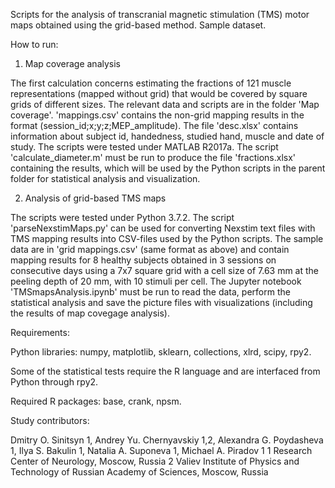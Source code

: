 Scripts for the analysis of transcranial magnetic stimulation (TMS) motor maps obtained using the grid-based method. Sample dataset.

How to run:

1. Map coverage analysis

The first calculation concerns estimating the fractions of 121 muscle representations (mapped without grid) that would be covered by square grids of different sizes. The relevant data and scripts are in the folder 'Map coverage'. 'mappings.csv' contains the non-grid mapping results in the format (session_id;x;y;z;MEP_amplitude). The file 'desc.xlsx' contains information about subject id, handedness, studied hand, muscle and date of study. The scripts were tested under MATLAB R2017a. The script 'calculate_diameter.m' must be run to produce the file 'fractions.xlsx' containing the results, which will be used by the Python scripts in the parent folder for statistical analysis and visualization.

2. Analysis of grid-based TMS maps

The scripts were tested under Python 3.7.2. The script 'parseNexstimMaps.py' can be used for converting Nexstim text files with TMS mapping results into CSV-files used by the Python scripts. The sample data are in 'grid mappings.csv' (same format as above) and contain mapping results for 8 healthy subjects obtained in 3 sessions on consecutive days using a 7x7 square grid with a cell size of 7.63 mm at the peeling depth of 20 mm, with 10 stimuli per cell. The Jupyter notebook 'TMSmapsAnalysis.ipynb' must be run to read the data, perform the statistical analysis and save the picture files with visualizations (including the results of map covegage analysis).

Requirements:

Python libraries: numpy, matplotlib, sklearn, collections, xlrd, scipy, rpy2.

Some of the statistical tests require the R language and are interfaced from Python through rpy2.

Required R packages: base, crank, npsm.


Study contributors:

Dmitry O. Sinitsyn 1, Andrey Yu. Chernyavskiy 1,2, Alexandra G. Poydasheva 1, Ilya S. Bakulin 1, Natalia А. Suponeva 1, Michael A. Piradov 1
1 Research Center of Neurology, Moscow, Russia
2 Valiev Institute of Physics and Technology of Russian Academy of Sciences, Moscow, Russia
